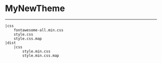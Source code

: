 # MyNewTheme
---

```
|css
    fontawesome-all.min.css
    style.css
    style.css.map
|dist
    |css
        style.min.css
        style.min.css.map

```